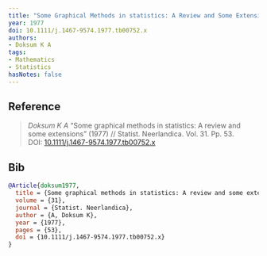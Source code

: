 ```yaml
---
title: "Some Graphical Methods in statistics: A Review and Some Extensions"
year: 1977
doi: 10.1111/j.1467-9574.1977.tb00752.x
authors:
- Doksum K A
tags:
- Mathematics
- Statistics
hasNotes: false
---
```


## Reference

> <i>Doksum K A</i> “Some graphical methods in statistics: A review and some extensions” (1977) // Statist. Neerlandica. Vol.&nbsp;31. Pp.&nbsp;53. DOI:&nbsp;<a href='https://doi.org/10.1111/j.1467-9574.1977.tb00752.x'>10.1111/j.1467-9574.1977.tb00752.x</a>

## Bib

```bib
@Article{doksum1977,
  title = {Some graphical methods in statistics: A review and some extensions},
  volume = {31},
  journal = {Statist. Neerlandica},
  author = {A, Doksum K},
  year = {1977},
  pages = {53},
  doi = {10.1111/j.1467-9574.1977.tb00752.x}
}
```
